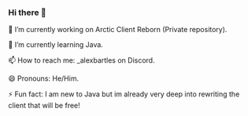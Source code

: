 ### Hi there 👋

🔭 I’m currently working on Arctic Client Reborn (Private repository).

🌱 I’m currently learning Java.

📫 How to reach me: _alexbartles on Discord.

😄 Pronouns: He/Him.

⚡ Fun fact: I am new to Java but im already very deep into rewriting the client that will be free!

<!--
**AlexBartles/AlexBartles** is a ✨ _special_ ✨ repository because its `README.md` (this file) appears on your GitHub profile.

Here are some ideas to get you started:

- 🔭 I’m currently working on ...
- 🌱 I’m currently learning ...
- 👯 I’m looking to collaborate on ...
- 🤔 I’m looking for help with ...
- 💬 Ask me about ...
- 📫 How to reach me: ...
- 😄 Pronouns: ...
- ⚡ Fun fact: ...
-->
